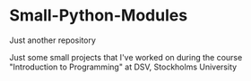 # Small-Python-Modules
Just another repository

Just some small projects that I've worked on during the course "Introduction to Programming" at DSV, Stockholms University
